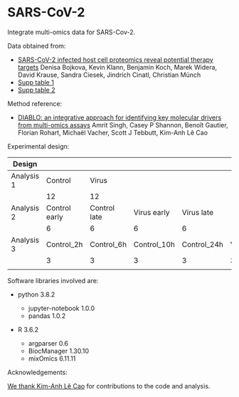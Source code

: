# SARS-CoV-2

Integrate multi-omics data for SARS-Cov-2.

Data obtained from:

- [SARS-CoV-2 infected host cell proteomics reveal potential therapy targets](DOI:10.21203/rs.3.rs-17218/v1)
  Denisa Bojkova, Kevin Klann, Benjamin Koch, Marek Widera, David Krause, Sandra Ciesek, Jindrich Cinatl, Christian Münch
- [Supp table 1](https://assets.researchsquare.com/files/rs-17218/v1/Supplementary%20Table%2001.xlsx)
- [Supp table 2](https://assets.researchsquare.com/files/rs-17218/v1/Supplementary%20Table%2002.xlsx)

Method reference:

- [DIABLO: an integrative approach for identifying key molecular drivers from multi-omics assays](https://doi.org/10.1093/bioinformatics/bty1054) Amrit Singh, Casey P Shannon, Benoît Gautier, Florian Rohart, Michaël Vacher, Scott J Tebbutt, Kim-Anh Lê Cao

Experimental design:

| Design  |               |              |             |             |          |          |           |           |
|---------|---------------|--------------|-------------|-------------|----------|----------|-----------|-----------|
| Analysis 1 | Control       | Virus        |             |             |          |          |           |           |
|         | 12            | 12           |             |             |          |          |           |           |
| Analysis 2 | Control early | Control late | Virus early | Virus late  |          |          |           |           |
|         | 6             | 6            | 6           | 6           |          |          |           |           |
| Analysis 3 | Control_2h    | Control_6h   | Control_10h | Control_24h | Virus_2h | Virus_6h | Virus_10h | Virus_24h |
|         | 3             | 3            | 3           | 3           | 3        | 3        | 3         | 3         |
|         |               |              |             |             |          |          |           |           |

Software libraries involved are:

- python 3.8.2
  - jupyter-notebook 1.0.0
  - pandas 1.0.2

- R 3.6.2
  - argparser 0.6
  - BiocManager 1.30.10
  - mixOmics 6.11.11

Acknowledgements:

[We thank Kim-Anh Lê Cao](https://lecao-lab.science.unimelb.edu.au/) for contributions to the code and analysis.

